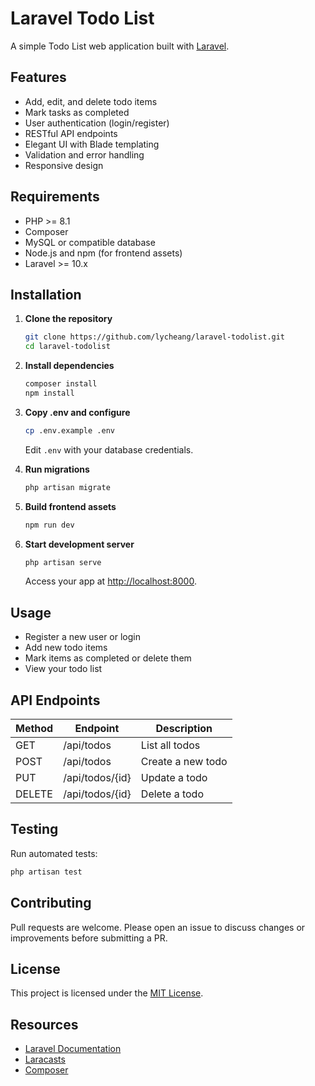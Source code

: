 # Laravel Todo List

A simple Todo List web application built with [Laravel](https://laravel.com/).

## Features

- Add, edit, and delete todo items
- Mark tasks as completed
- User authentication (login/register)
- RESTful API endpoints
- Elegant UI with Blade templating
- Validation and error handling
- Responsive design

## Requirements

- PHP >= 8.1
- Composer
- MySQL or compatible database
- Node.js and npm (for frontend assets)
- Laravel >= 10.x

## Installation

1. **Clone the repository**
   ```bash
   git clone https://github.com/lycheang/laravel-todolist.git
   cd laravel-todolist
   ```

2. **Install dependencies**
   ```bash
   composer install
   npm install
   ```

3. **Copy .env and configure**
   ```bash
   cp .env.example .env
   ```
   Edit `.env` with your database credentials.

4. **Run migrations**
   ```bash
   php artisan migrate
   ```

5. **Build frontend assets**
   ```bash
   npm run dev
   ```

6. **Start development server**
   ```bash
   php artisan serve
   ```
   Access your app at [http://localhost:8000](http://localhost:8000).

## Usage

- Register a new user or login
- Add new todo items
- Mark items as completed or delete them
- View your todo list

## API Endpoints

| Method | Endpoint           | Description           |
|--------|--------------------|----------------------|
| GET    | /api/todos         | List all todos       |
| POST   | /api/todos         | Create a new todo    |
| PUT    | /api/todos/{id}    | Update a todo        |
| DELETE | /api/todos/{id}    | Delete a todo        |

## Testing

Run automated tests:

```bash
php artisan test
```

## Contributing

Pull requests are welcome. Please open an issue to discuss changes or improvements before submitting a PR.

## License

This project is licensed under the [MIT License](LICENSE).

## Resources

- [Laravel Documentation](https://laravel.com/docs)
- [Laracasts](https://laracasts.com/)
- [Composer](https://getcomposer.org/)
